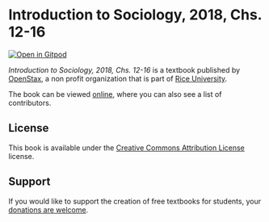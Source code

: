 # Introduction to Sociology, 2018, Chs. 12-16

[![Open in Gitpod](https://gitpod.io/button/open-in-gitpod.svg)](https://gitpod.io/from-referrer/)

_Introduction to Sociology, 2018, Chs. 12-16_ is a textbook published by [OpenStax](https://openstax.org/), a non profit organization that is part of [Rice University](https://www.rice.edu/).

The book can be viewed [online](https://github.com/cnx-user-books/cnxbook-introduction-to-sociology-2018-chs-12-16/releases/latest), where you can also see a list of contributors.

## License
This book is available under the [Creative Commons Attribution License](./LICENSE) license.

## Support
If you would like to support the creation of free textbooks for students, your [donations are welcome](https://riceconnect.rice.edu/donation/support-openstax-banner).
